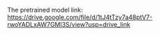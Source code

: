 The pretrained model link: https://drive.google.com/file/d/1tJ4tTzy7a48ptV7-rwoYADLxAW7GMl3S/view?usp=drive_link
